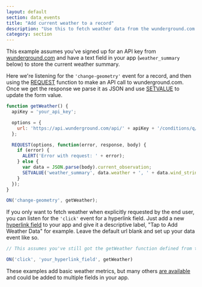 ```yaml
---
layout: default
section: data_events
title: "Add current weather to a record"
description: "Use this to fetch weather data from the wunderground.com API and add it to the record."
category: section
---
```


This example assumes you've signed up for an API key from [wunderground.com](https://www.wunderground.com/weather/api) and have a text field in your app (`weather_summary` below) to store the current weather summary.

Here we're listening for the `'change-geometry'` event for a record, and then using the [REQUEST](/data-events/reference/request) function to make an API call to wunderground.com. Once we get the response we parse it as JSON and use [SETVALUE](/data-events/reference/setvalue) to update the form value.

```js
function getWeather() {
  apiKey = 'your_api_key';

  options = {
    url: 'https://api.wunderground.com/api/' + apiKey + '/conditions/q/' + LATITUDE() + ',' + LONGITUDE() + '.json'
  };

  REQUEST(options, function(error, response, body) {
    if (error) {
      ALERT('Error with request: ' + error);
    } else {
      var data = JSON.parse(body).current_observation;
      SETVALUE('weather_summary', data.weather + ', ' + data.wind_string);
    }
  });
}

ON('change-geometry', getWeather);
```

If you only want to fetch weather when explicitly requested by the end user, you can listen for the `'click'` event for a hyperlink field. Just add a new [hyperlink field](http://www.fulcrumapp.com/help/hyperlink-fields/) to your app and give it a descriptive label, "Tap to Add Weather Data" for example. Leave the default url blank and set up your data event like so.

```js
// This assumes you've still got the getWeather function defined from the example above

ON('click', 'your_hyperlink_field', getWeather)
```

These examples add basic weather metrics, but many others [are available](https://www.wunderground.com/weather/api/d/docs?d=data/conditions) and could be added to multiple fields in your app.
